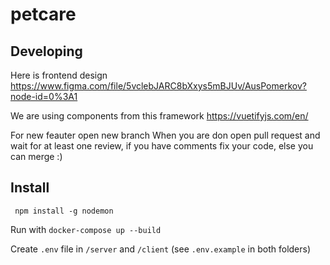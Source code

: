 # petcare

## Developing

Here is frontend design
https://www.figma.com/file/5vclebJARC8bXxys5mBJUv/AusPomerkov?node-id=0%3A1

We are using components from this framework
https://vuetifyjs.com/en/

For new feauter open new branch
When you are don open pull request and wait for at least one review, if you have comments fix your code, else you can merge :)

## Install
     npm install -g nodemon
Run with `docker-compose up --build`

Create `.env` file in `/server` and `/client` (see `.env.example` in both folders)
